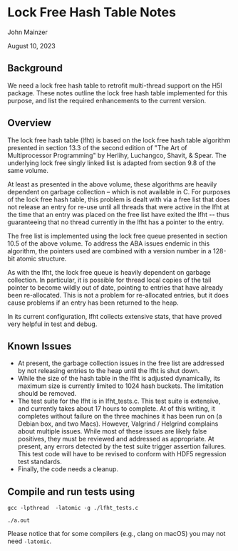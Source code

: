 # Lock Free Hash Table Notes

John Mainzer

August 10, 2023


## Background 

We need a lock free hash table to retrofit multi-thread support on the H5I package. These notes outline the lock free hash table implemented for this purpose, and list the required enhancements to the current version.


## Overview

The lock free hash table (lfht) is based on the lock free hash table algorithm presented in section 13.3 of the second edition of "The Art of Multiprocessor Programming" by Herlihy, Luchangco, Shavit, & Spear. The underlying lock free singly linked list is adapted from section 
9.8 of the same volume.

At least as presented in the above volume, these algorithms are heavily dependent on garbage collection – which is not available in C.  For purposes of the lock free hash table, this problem is dealt with via a free list that does not release an entry for re-use until all threads that were active in the lfht at the time that an entry was placed on the free list have exited the lfht -- thus guaranteeing that no thread currently in the lfht has a pointer to the entry.

The free list is implemented using the lock free queue presented in section 10.5 of the above volume.  To address the ABA issues endemic in this algorithm, the pointers used are combined with a version number in a 128-bit atomic structure.

As with the lfht, the lock free queue is heavily dependent on garbage collection.  In particular, it is possible for thread local copies of the tail pointer to become wildly out of date, 
pointing to entries that have already been re-allocated.  This is not a problem for re-allocated entries, but it does cause problems if an entry has been returned to the heap. 

In its current configuration, lfht collects extensive stats, that have proved very helpful in test and debug.


## Known Issues 

* At present, the garbage collection issues in the free list are addressed by not releasing entries to the heap until the lfht is shut down.  
* While the size of the hash table in the lfht is adjusted dynamically, its maximum size is currently limited to 1024 hash buckets.  The limitation should be removed.
* The test suite for the lfht is in lfht_tests.c.  This test suite is extensive, and currently takes about 17 hours to complete.  At of this writing, it completes without failure on the three machines it has been run on (a Debian box, and two Macs).  However, Valgrind / Helgrind complains about multiple issues.  While most of these issues are likely false positives, they must be reviewed and addressed as appropriate. At present, any errors detected by the test suite trigger assertion failures.  This test code will have to be revised to conform with HDF5 regression test standards.
* Finally, the code needs a cleanup.

## Compile and run tests using

`gcc -lpthread  -latomic -g ./lfht_tests.c`

`./a.out`

Please notice that for some compilers (e.g., clang on macOS) you may not need `-latomic`.
